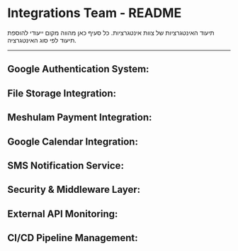 # Integrations Team - README

תיעוד האינטגרציות של צוות אינטגרציות. כל סעיף כאן מהווה מקום ייעודי להוספת תיעוד לפי סוג האינטגרציה.

---

## Google Authentication System:



## File Storage Integration:




## Meshulam Payment Integration:



## Google Calendar Integration:




## SMS Notification Service:




## Security & Middleware Layer:




## External API Monitoring:




## CI/CD Pipeline Management:
